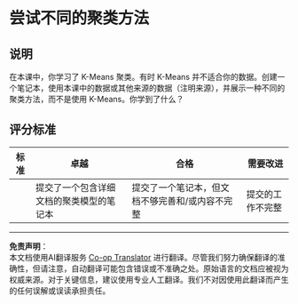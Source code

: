 <!--
CO_OP_TRANSLATOR_METADATA:
{
  "original_hash": "b8e17eff34ad1680eba2a5d3cf9ffc41",
  "translation_date": "2025-09-03T17:20:07+00:00",
  "source_file": "5-Clustering/2-K-Means/assignment.md",
  "language_code": "zh"
}
-->
# 尝试不同的聚类方法

## 说明

在本课中，你学习了 K-Means 聚类。有时 K-Means 并不适合你的数据。创建一个笔记本，使用本课中的数据或其他来源的数据（注明来源），并展示一种不同的聚类方法，而不是使用 K-Means。你学到了什么？

## 评分标准

| 标准     | 卓越                                                         | 合格                                                         | 需要改进                  |
| -------- | ------------------------------------------------------------ | ------------------------------------------------------------ | -------------------------- |
|          | 提交了一个包含详细文档的聚类模型的笔记本                     | 提交了一个笔记本，但文档不够完善和/或内容不完整              | 提交的工作不完整          |

---

**免责声明**：  
本文档使用AI翻译服务 [Co-op Translator](https://github.com/Azure/co-op-translator) 进行翻译。尽管我们努力确保翻译的准确性，但请注意，自动翻译可能包含错误或不准确之处。原始语言的文档应被视为权威来源。对于关键信息，建议使用专业人工翻译。我们不对因使用此翻译而产生的任何误解或误读承担责任。